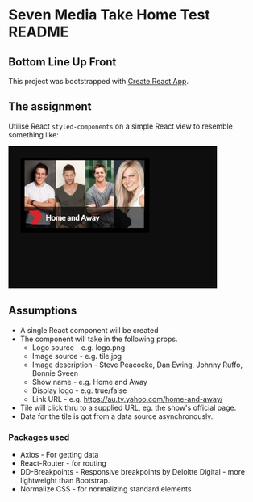 # Seven Media Take Home Test README

## Bottom Line Up Front
This project was bootstrapped with [Create React App](https://github.com/facebookincubator/create-react-app).

## The assignment
Utilise React `styled-components` on a simple React view to resemble something like:

![composite.jpg](../Assignment/composite.jpg)

## Assumptions
* A single React component will be created
* The component will take in the following props.  
    * Logo source - e.g. logo.png
    * Image source - e.g. tile.jpg
    * Image description - Steve Peacocke, Dan Ewing, Johnny Ruffo, Bonnie Sveen 
    * Show name - e.g. Home and Away
    * Display logo - e.g. true/false
    * Link URL - e.g. https://au.tv.yahoo.com/home-and-away/
* Tile will click thru to a supplied URL, eg. the show's official page.
* Data for the tile is got from a data source asynchronously.

### Packages used
* Axios - For getting data
* React-Router - for routing
* DD-Breakpoints - Responsive breakpoints by Deloitte Digital - more lightweight than Bootstrap.
* Normalize CSS - for normalizing standard elements
